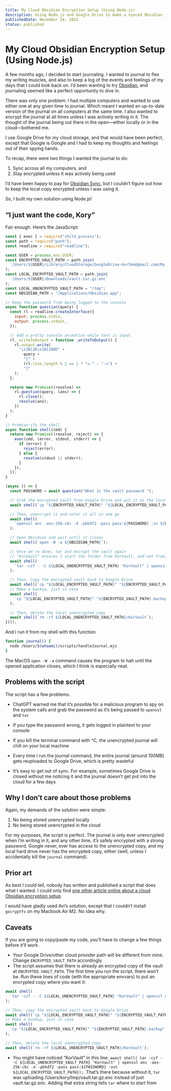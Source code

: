 ```yaml
---
title: My Cloud Obsidian Encryption Setup (Using Node.js)
description: Using Node.js and Google Drive to make a synced Obsidian journal that’s encrypted unless it’s actively being used.
publishedDate: November 24, 2023
status: published
---
```


# My Cloud Obsidian Encryption Setup (Using Node.js)

A few months ago, I decided to start journaling. I wanted to journal to flex my writing muscles, and also to keep a log of the events and feelings of my days that I could look back on. I’d been wanting to try [Obsidian](https://obsidian.md/), and journaling seemed like a perfect opportunity to dive in.

There was only one problem: I had multiple computers and wanted to use either one at any given time to journal. Which meant I wanted an up-to-date version of the journal on all computers at the same time. I also wanted to encrypt the journal at all times unless I was actively writing in it. The thought of the journal being out there in the open—either locally or in the cloud—bothered me.

I use Google Drive for my cloud storage, and that would have been perfect, except that Google is Google and I had to keep my thoughts and feelings out of their spying hands.

To recap, there were two things I wanted the journal to do:

1. Sync across all my computers, and
2. Stay encrypted unless it was actively being used

I’d have been happy to pay for [Obsidian Sync](https://obsidian.md/sync), but I couldn’t figure out how to keep the local copy encrypted unless I was using it.

So, I built my own solution using Node.js!

## “I just want the code, Kory”

Fair enough. Here’s the JavaScript:

```js
const { exec } = require("child_process");
const path = require("path");
const readline = require("readline");

const USER = process.env.USER;
const ENCRYPTED_VAULT_PATH = path.join(
  `/Users/${USER}/Library/CloudStorage/GoogleDrive-kor54e@gmail.com/My Drive/J/Journal/vault.tar.gz.enc`
);
const LOCAL_ENCRYPTED_VAULT_PATH = path.join(
  `/Users/${USER}/Downloads/vault.tar.gz.enc`
);
const LOCAL_UNENCRYPTED_VAULT_PATH = "/tmp";
const OBSIDIAN_PATH = "/Applications/Obsidian.app";

// Keep the password from being logged to the console
async function question(query) {
  const rl = readline.createInterface({
    input: process.stdin,
    output: process.stdout,
  });

  // Add a pretty console animation while text is input
  rl._writeToOutput = function _writeToOutput() {
    rl.output.write(
      "\x1B[2K\x1B[200D" +
        query +
        "[" +
        (rl.line.length % 2 == 1 ? "=-" : "-=") +
        "]"
    );
  };

  return new Promise((resolve) =>
    rl.question(query, (ans) => {
      rl.close();
      resolve(ans);
    })
  );
}

// Promise-ify the shell
async function shell(cmd) {
  return new Promise((resolve, reject) => {
    exec(cmd, (error, stdout, stderr) => {
      if (error) {
        reject(error);
      } else {
        resolve(stdout || stderr);
      }
    });
  });
}

(async () => {
  const PASSWORD = await question("What is the vault password ");

  // Grab the encrypted vault from Google Drive and put it on the local filesystem
  await shell(`cp "${ENCRYPTED_VAULT_PATH}" "${LOCAL_ENCRYPTED_VAULT_PATH}"`);

  // Then, unencrypt it and untar it all in one go
  await shell(
    `openssl enc -aes-256-cbc -d -pbkdf2 -pass pass:${PASSWORD} -in ${LOCAL_ENCRYPTED_VAULT_PATH} | tar -xzf - -C ${LOCAL_UNENCRYPTED_VAULT_PATH}`
  );

  // Open Obsidian and wait until it closes
  await shell(`open -W -a ${OBSIDIAN_PATH}`);

  // Once we're done, tar and encrypt the vault again
  // "KorVault" ensures I start the folder from KorVault, and not from, say, the root of my computer
  await shell(
    `tar -czf - -C ${LOCAL_UNENCRYPTED_VAULT_PATH} "KorVault" | openssl enc -aes-256-cbc -e -pbkdf2 -pass pass:${PASSWORD} -out ${LOCAL_ENCRYPTED_VAULT_PATH}`
  );

  // Then, copy the encrypted vault back to Google Drive
  await shell(`cp "${LOCAL_ENCRYPTED_VAULT_PATH}" "${ENCRYPTED_VAULT_PATH}"`);
  // Make a backup, just in case
  await shell(
    `cp "${LOCAL_ENCRYPTED_VAULT_PATH}" "${ENCRYPTED_VAULT_PATH}.backup"`
  );

  // Then, delete the local unencrypted copy
  await shell(`rm -rf ${LOCAL_UNENCRYPTED_VAULT_PATH}/KorVault`);
})();
```

And I run it from my shell with this function:

```bash
function journal() {
  node /Users/$(whoami)/scripts/handleJournal.mjs
}
```

The MacOS `open -W -a` command causes the program to halt until the opened application closes, which I think is especially neat.

## Problems with the script

The script has a few problems.

- ChatGPT warned me that it’s possible for a malicious program to spy on the system calls and grab the password as it’s being passed to `openssl` and `tar`
- If you type the password wrong, it gets logged in plaintext to your console

- If you kill the terminal command with ^C, the unencrypted journal will chill on your local machine
- Every time I run the journal command, the entire journal (around 100MB) gets reuploaded to Google Drive, which is pretty wasteful
- It’s easy to get out of sync. For example, sometimes Google Drive is closed without me noticing it and the journal doesn’t get put into the cloud for a few days

## Why I don’t care about those problems

Again, my demands of the solution were simple:

1. No being stored unencrypted locally
2. No being stored unencrypted in the cloud

For my purposes, the script is perfect. The journal is only ever unencrypted when I’m writing in it, and any other time, it’s safely encrypted with a strong password. Google never, ever has access to the unencrypted copy, and my local hard drive never has the encrypted copy, either (well, unless I accidentally kill the `journal` command).

## Prior art

As best I could tell, nobody has written and published a script that does what I wanted. I could only find [one other article online about a cloud Obsidian encryption setup](https://aviaryan.com/blog/obsidian-encryption).

I would have gladly used Avi’s solution, except that I couldn’t install `gocryptfs` on my Macbook Air M2. No idea why.

## Caveats

If you are going to copy/paste my code, you’ll have to change a few things before it’ll work.

- Your Google Drive/other cloud provider path will be different from mine. Change `ENCRYPTED_VAULT_PATH` accordingly
- The script assumes that there is already an encrypted copy of the vault at `ENCRYPTED_VAULT_PATH`. The first time you run the script, there won’t be. Run these lines of code (with the appropriate envvars) to put an encrypted copy where you want it:

```js
await shell(
  `tar -czf - -C ${LOCAL_UNENCRYPTED_VAULT_PATH} "KorVault" | openssl enc -aes-256-cbc -e -pbkdf2 -pass pass:${PASSWORD} -out ${LOCAL_ENCRYPTED_VAULT_PATH}`
);

// Then, copy the encrypted vault back to Google Drive
await shell(`cp "${LOCAL_ENCRYPTED_VAULT_PATH}" "${ENCRYPTED_VAULT_PATH}"`);
// Make a backup, just in case
await shell(
  `cp "${LOCAL_ENCRYPTED_VAULT_PATH}" "${ENCRYPTED_VAULT_PATH}.backup"`
);

// Then, delete the local unencrypted copy
await shell(`rm -rf ${LOCAL_UNENCRYPTED_VAULT_PATH}/KorVault`);
```

- You might have noticed “KorVault” in this line: `await shell( tar -czf - -C ${LOCAL_UNENCRYPTED_VAULT_PATH} "KorVault" | openssl enc -aes-256-cbc -e -pbkdf2 -pass pass:${PASSWORD} -out ${LOCAL_ENCRYPTED_VAULT_PATH});`. That’s there because without it, `tar` was uploading /Users/kory/tmp/vault.tar.gz.enc instead of just vault.tar.gz.enc. Adding that extra string tells `tar` where to start from
